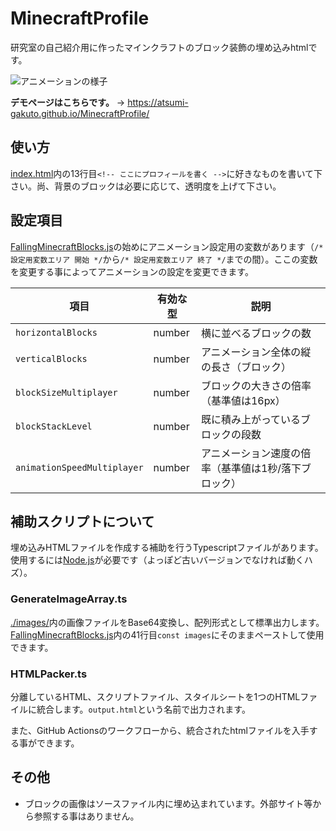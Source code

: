 # MinecraftProfile
研究室の自己紹介用に作ったマインクラフトのブロック装飾の埋め込みhtmlです。

![アニメーションの様子](/README_images/メイン.gif)

**デモページはこちらです。** -> https://atsumi-gakuto.github.io/MinecraftProfile/

## 使い方
[index.html](./index.html)内の13行目`<!-- ここにプロフィールを書く -->`に好きなものを書いて下さい。尚、背景のブロックは必要に応じて、透明度を上げて下さい。

## 設定項目
[FallingMinecraftBlocks.js](./FallingMinecraftBlocks.js)の始めにアニメーション設定用の変数があります（`/* 設定用変数エリア 開始 */`から`/* 設定用変数エリア 終了 */`までの間）。ここの変数を変更する事によってアニメーションの設定を変更できます。

| 項目 | 有効な型 | 説明 |
| - | - | - |
| `horizontalBlocks` | number | 横に並べるブロックの数 |
| `verticalBlocks` | number | アニメーション全体の縦の長さ（ブロック） |
| `blockSizeMultiplayer` | number | ブロックの大きさの倍率（基準値は16px） |
| `blockStackLevel` | number | 既に積み上がっているブロックの段数 |
| `animationSpeedMultiplayer` | number | アニメーション速度の倍率（基準値は1秒/落下ブロック） |

## 補助スクリプトについて
埋め込みHTMLファイルを作成する補助を行うTypescriptファイルがあります。使用するには[Node.js](https://nodejs.org/ja)が必要です（よっぽど古いバージョンでなければ動くハズ）。

### GenerateImageArray.ts
[./images/](./images/)内の画像ファイルをBase64変換し、配列形式として標準出力します。[FallingMinecraftBlocks.js](./FallingMinecraftBlocks.js)内の41行目`const images`にそのままペーストして使用できます。

### HTMLPacker.ts
分離しているHTML、スクリプトファイル、スタイルシートを1つのHTMLファイルに統合します。`output.html`という名前で出力されます。

また、GitHub Actionsのワークフローから、統合されたhtmlファイルを入手する事ができます。

## その他
- ブロックの画像はソースファイル内に埋め込まれています。外部サイト等から参照する事はありません。